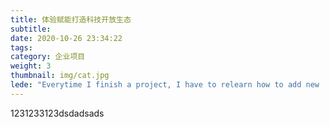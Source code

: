 ```yaml
---
title: 体验赋能打造科技开放生态
subtitle:
date: 2020-10-26 23:34:22
tags:
category: 企业项目
weight: 3
thumbnail: img/cat.jpg
lede: "Everytime I finish a project, I have to relearn how to add new 'locations' (paths) to the NGINX virtual host."
---
```


1231233123dsdadsads
